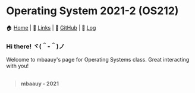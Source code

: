 # Operating System 2021-2 (OS212)

🏠 [Home](.) | 🔗 [Links](LINKS/) | 🔲 [GitHub](https://github.com/mbaauy/os212/) | 📃 [Log](TXT/mylog.txt)

### Hi there! ヾ(＾-＾)ノ
Welcome to mbaauy's page for Operating Systems class. Great interacting with you!
<br>
<br>

> **mbaauy - 2021**

